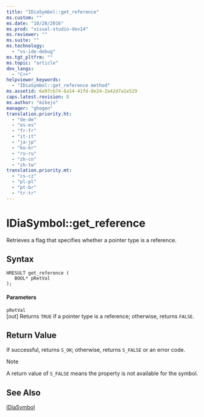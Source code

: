 ```yaml
---
title: "IDiaSymbol::get_reference"
ms.custom: ""
ms.date: "10/28/2016"
ms.prod: "visual-studio-dev14"
ms.reviewer: ""
ms.suite: ""
ms.technology: 
  - "vs-ide-debug"
ms.tgt_pltfrm: ""
ms.topic: "article"
dev_langs: 
  - "C++"
helpviewer_keywords: 
  - "IDiaSymbol::get_reference method"
ms.assetid: 6a97cb74-6a14-41fd-8e24-2a42d7a1e529
caps.latest.revision: 8
ms.author: "mikejo"
manager: "ghogen"
translation.priority.ht: 
  - "de-de"
  - "es-es"
  - "fr-fr"
  - "it-it"
  - "ja-jp"
  - "ko-kr"
  - "ru-ru"
  - "zh-cn"
  - "zh-tw"
translation.priority.mt: 
  - "cs-cz"
  - "pl-pl"
  - "pt-br"
  - "tr-tr"
---
```

# IDiaSymbol::get_reference
Retrieves a flag that specifies whether a pointer type is a reference.  
  
## Syntax  
  
```cpp#  
HRESULT get_reference (   
   BOOL* pRetVal  
);  
```  
  
#### Parameters  
 `pRetVal`  
 [out] Returns `TRUE` if a pointer type is a reference; otherwise, returns `FALSE`.  
  
## Return Value  
 If successful, returns `S_OK`; otherwise, returns `S_FALSE` or an error code.  
  
> [!NOTE]
>  A return value of `S_FALSE` means the property is not available for the symbol.  
  
## See Also  
 [IDiaSymbol](../../debugger/debug-interface-access/idiasymbol.md)